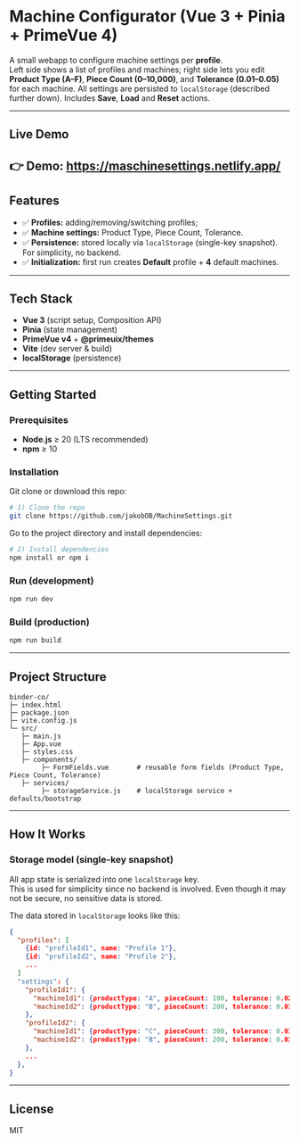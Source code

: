 # Machine Configurator (Vue 3 + Pinia + PrimeVue 4)

A small webapp to configure machine settings per **profile**.  
Left side shows a list of profiles and machines; right side lets you edit **Product Type (A–F)**, **Piece Count (0–10,000)**,
and **Tolerance (0.01–0.05)** for each machine. 
All settings are persisted to `localStorage` (described further down). Includes **Save**, **Load** and **Reset** actions.

---

## Live Demo

👉 **Demo:** https://maschinesettings.netlify.app/
---

## Features

- ✅ **Profiles:** adding/removing/switching profiles;
- ✅ **Machine settings:** Product Type, Piece Count, Tolerance.
- ✅ **Persistence:** stored locally via `localStorage` (single-key snapshot). For simplicity, no backend.
- ✅ **Initialization:** first run creates **Default** profile + **4** default machines.
---

## Tech Stack

- **Vue 3** (script setup, Composition API)
- **Pinia** (state management)
- **PrimeVue v4** + **@primeuix/themes**
- **Vite** (dev server & build)
- **localStorage** (persistence)

---

## Getting Started

### Prerequisites
- **Node.js** ≥ 20 (LTS recommended)
- **npm** ≥ 10

### Installation
Git clone or download this repo:
```bash
# 1) Clone the repo
git clone https://github.com/jakobOB/MachineSettings.git
```

Go to the project directory and install dependencies:
```bash
# 2) Install dependencies
npm install or npm i
```

### Run (development)

```bash
npm run dev
```

### Build (production)

```bash
npm run build
```

---

## Project Structure

```
binder-co/
├─ index.html
├─ package.json
├─ vite.config.js
└─ src/
   ├─ main.js
   ├─ App.vue
   ├─ styles.css
   ├─ components/
        ├─ FormFields.vue       # reusable form fields (Product Type, Piece Count, Tolerance)
   ├─ services/
        ├─ storageService.js    # localStorage service + defaults/bootstrap
```

---


## How It Works

### Storage model (single-key snapshot)
All app state is serialized into one `localStorage` key.  
This is used for simplicity since no backend is involved. Even though it may not be secure, no sensitive data is stored.

The data stored in `localStorage` looks like this:
```json
{
  "profiles": [
    {id: "profileId1", name: "Profile 1"},
    {id: "profileId2", name: "Profile 2"},
    ...
  ]
  "settings": {
    "profileId1": {
      "machineId1": {productType: "A", pieceCount: 100, tolerance: 0.02},
      "machineId2": {productType: "B", pieceCount: 200, tolerance: 0.03}
    },
    "profileId2": {
      "machineId1": {productType: "C", pieceCount: 300, tolerance: 0.01},
      "machineId2": {productType: "B", pieceCount: 200, tolerance: 0.03}
    },
    ...
  },
}
```

---
## License

MIT
